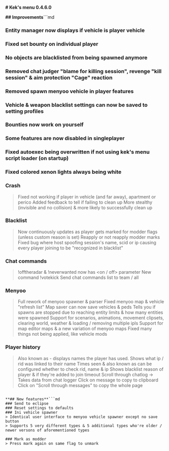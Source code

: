**# Kek's menu 0.4.6.0**

**## Improvements**```md
### Entity manager now displays if vehicle is player vehicle
### Fixed set bounty on individual player
### No objects are blacklisted from being spawned anymore
### Removed chat judger "blame for killing session", revenge "kill session" & aim protection "Cage" reaction
### Removed spawn menyoo vehicle in player features
### Vehicle & weapon blacklist settings can now be saved to setting profiles
### Bounties now work on yourself
### Some features are now disabled in singleplayer
### Fixed autoexec being overwritten if not using kek's menu script loader (on startup)
### Fixed colored xenon lights always being white
### Crash
> Fixed not working if player in vehicle (and far away), apartment or perico
> Added feedback to tell if failing to clean up
> More stealthy (invisible and no collision) & more likely to successfully clean up

### Blacklist 
> Now continuously updates as player gets marked for modder flags (unless custom reason is set)
> Reapply or not reapply modder marks
> Fixed bug where host spoofing session's name, scid or ip causing every player joining to be "recognized in blacklist"

### Chat commands
> !offtheradar & !neverwanted now has <on / off> parameter
> New command !votekick
> Send chat commands list to team / all

### Menyoo
> Full rework of menyoo spawner & parser
> Fixed menyoo map & vehicle "refresh list"
> Map saver can now save vehicles & peds
> Tells you if spawns are stopped due to reaching entity limits & how many entities were spawned
> Support for scenarios, animations, movement clipsets, clearing world, weather & loading / removing multiple ipls
> Support for map editor maps & a new variation of menyoo maps
> Fixed many things not being applied, like vehicle mods

### Player history
> Also known as - displays names the player has used. Shows what ip / rid was linked to their name
> Times seen & also known as can be configured whether to check rid, name & ip
> Shows blacklist reason of player & if they're added to join timeout
> Scroll through chatlog -> Takes data from chat logger
> Click on message to copy to clipboard
> Click on "Scroll through messages" to copy the whole page
```

**## New features**```md
### Send to eclipse
### Reset settings to defaults
### Ini vehicle spawner
> Identical user interface to menyoo vehicle spawner except no save button
> Supports 5 very different types & 5 additional types who're older / newer versons of aforementioned types

### Mark as modder
> Press mark again on same flag to unmark
```